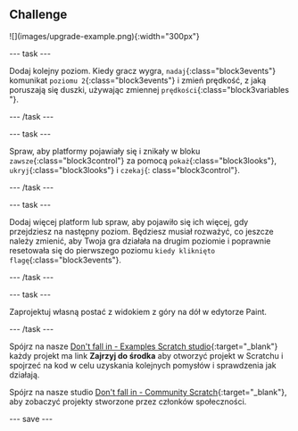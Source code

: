## Challenge

<div style="display: flex; flex-wrap: wrap">
<div>
![](images/upgrade-example.png){:width="300px"}
</div>
</div>

--- task ---

Dodaj kolejny poziom. Kiedy gracz wygra, `nadaj`{:class="block3events"} komunikat `poziomu 2`{:class="block3events"} i zmień prędkość, z jaką poruszają się duszki, używając zmiennej `prędkości`{:class="block3variables "}.

--- /task ---

--- task ---

Spraw, aby platformy pojawiały się i znikały w bloku `zawsze`{:class="block3control"} za pomocą `pokaż`{:class="block3looks"}, `ukryj`{:class="block3looks"} i `czekaj`{: class="block3control"}.

--- /task ---

--- task ---

Dodaj więcej platform lub spraw, aby pojawiło się ich więcej, gdy przejdziesz na następny poziom. Będziesz musiał rozważyć, co jeszcze należy zmienić, aby Twoja gra działała na drugim poziomie i poprawnie resetowała się do pierwszego poziomu `kiedy kliknięto flagę`{:class="block3events"}.

--- /task ---

--- task ---

Zaprojektuj własną postać z widokiem z góry na dół w edytorze Paint.

--- /task ---

Spójrz na nasze [Don't fall in - Examples Scratch studio](https://scratch.mit.edu/studios/29599110){:target="_blank"} każdy projekt ma link **Zajrzyj do środka** aby otworzyć projekt w Scratchu i spojrzeć na kod w celu uzyskania kolejnych pomysłów i sprawdzenia jak działają.

Spójrz na nasze studio [Don't fall in - Community Scratch](https://scratch.mit.edu/studios/29601182){:target="_blank"}, aby zobaczyć projekty stworzone przez członków społeczności.

--- save ---
